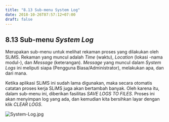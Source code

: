 ```yaml
---
title: "8.13 Sub-menu System Log"
date: 2018-10-26T07:57:12+07:00
draft: false
---
```


## 8.13 Sub-menu _System Log_

Merupakan sub-menu untuk melihat rekaman proses yang dilakukan oleh SLiMS. Rekaman yang muncul adalah _Time_ (waktu), _Location_ (lokasi -nama modul-), dan _Message_ (keterangan). _Message_ yang muncul dalam _System Logs_ ini meliputi siapa (Pengguna Biasa/Administrator), melakukan apa, dan dari mana.

Ketika aplikasi SLiMS ini sudah lama digunakan, maka secara otomatis catatan proses kerja SLiMS juga akan bertambah banyak. Oleh karena itu, dalam sub-menu ini, diberikan fasilitas _SAVE LOGS TO FILES_. Proses ini akan menyimpan log yang ada, dan kemudian kita bersihkan layar dengan klik _CLEAR LOGS_.

![System-Log.jpg](/assets/System-Log.jpg)